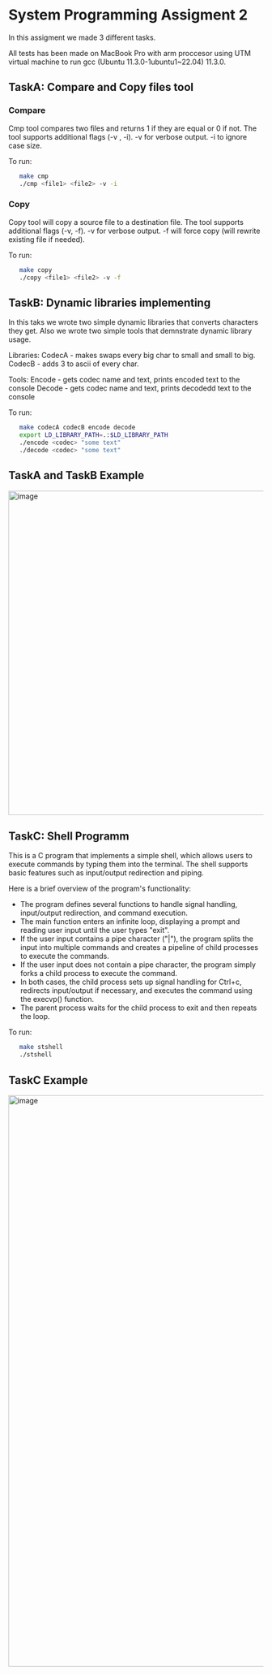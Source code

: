 # System Programming Assigment 2

In this assigment we made 3 different tasks.

All tests has been made on MacBook Pro with arm proccesor using UTM virtual machine to run gcc (Ubuntu 11.3.0-1ubuntu1~22.04) 11.3.0.


## TaskA: Compare and Copy files tool

### Compare

Cmp tool compares two files and returns 1 if they are equal or 0 if not. The tool supports additional flags (-v , -i). -v for verbose output. -i to ignore case size.

To run:
```sh
   make cmp
   ./cmp <file1> <file2> -v -i
   ```
   
### Copy

Copy tool will copy a source file to a destination file. The tool supports additional flags (-v, -f). -v for verbose output. -f will force copy (will rewrite existing file if needed).

To run:
```sh
   make copy
   ./copy <file1> <file2> -v -f
   ```

## TaskB: Dynamic libraries implementing

In this taks we wrote two simple dynamic libraries that converts characters they get. Also we wrote two simple tools that demnstrate dynamic library usage.

Libraries:
   CodecA - makes swaps every big char to small and small to big.
   CodecB - adds 3 to ascii of every char.
   
 Tools:
   Encode - gets codec name and text, prints encoded text to the console
   Decode - gets codec name and text, prints decodedd text to the console
   
To run:
   
```sh
   make codecA codecB encode decode
   export LD_LIBRARY_PATH=.:$LD_LIBRARY_PATH
   ./encode <codec> "some text"
   ./decode <codec> "some text"
   ```
## TaskA and TaskB Example

<img width="639" alt="image" src="https://user-images.githubusercontent.com/70432147/233020933-62c795f4-0418-4a64-9f8f-b9877d7c7ea3.png">


## TaskC: Shell Programm

This is a C program that implements a simple shell, which allows users to execute commands by typing them into the terminal. The shell supports basic features such as input/output redirection and piping.

Here is a brief overview of the program's functionality:

* The program defines several functions to handle signal handling, input/output redirection, and command execution.
* The main function enters an infinite loop, displaying a prompt and reading user input until the user types "exit".
* If the user input contains a pipe character ("|"), the program splits the input into multiple commands and creates a pipeline of child processes to execute the commands.
* If the user input does not contain a pipe character, the program simply forks a child process to execute the command.
* In both cases, the child process sets up signal handling for Ctrl+c, redirects input/output if necessary, and executes the command using the execvp() function.
* The parent process waits for the child process to exit and then repeats the loop.

To run:

```sh
   make stshell
   ./stshell
   ```
## TaskC Example


  <img width="1126" alt="image" src="https://user-images.githubusercontent.com/70432147/233023162-f9e438e5-50ca-4441-906a-f82166ffe42f.png">


